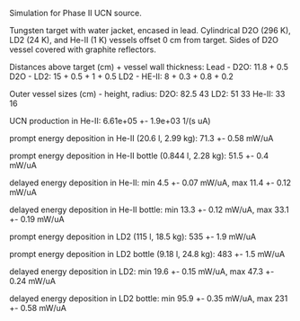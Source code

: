 Simulation for Phase II UCN source.

Tungsten target with water jacket, encased in lead.
Cylindrical D2O (296 K), LD2 (24 K), and He-II (1 K) vessels offset 0 cm from target.
Sides of D2O vessel covered with graphite reflectors.

Distances above target (cm) + vessel wall thickness:
Lead - D2O: 11.8 + 0.5
D2O - LD2: 15 + 0.5 + 1 + 0.5
LD2 - HE-II: 8 + 0.3 + 0.8 + 0.2

Outer vessel sizes (cm) - height, radius:
D2O: 82.5 43
LD2: 51 33
He-II: 33 16

UCN production in He-II:
6.61e+05 +- 1.9e+03 1/(s uA)

prompt energy deposition in He-II (20.6 l, 2.99 kg):
71.3 +- 0.58 mW/uA

prompt energy deposition in He-II bottle (0.844 l, 2.28 kg):
51.5 +- 0.4 mW/uA

delayed energy deposition in He-II:
min 4.5 +- 0.07 mW/uA, max 11.4 +- 0.12 mW/uA

delayed energy deposition in He-II bottle:
min 13.3 +- 0.12 mW/uA, max 33.1 +- 0.19 mW/uA

prompt energy deposition in LD2 (115 l, 18.5 kg):
535 +- 1.9 mW/uA

prompt energy deposition in LD2 bottle (9.18 l, 24.8 kg):
483 +- 1.5 mW/uA

delayed energy deposition in LD2:
min 19.6 +- 0.15 mW/uA, max 47.3 +- 0.24 mW/uA

delayed energy deposition in LD2 bottle:
min 95.9 +- 0.35 mW/uA, max 231 +- 0.58 mW/uA

